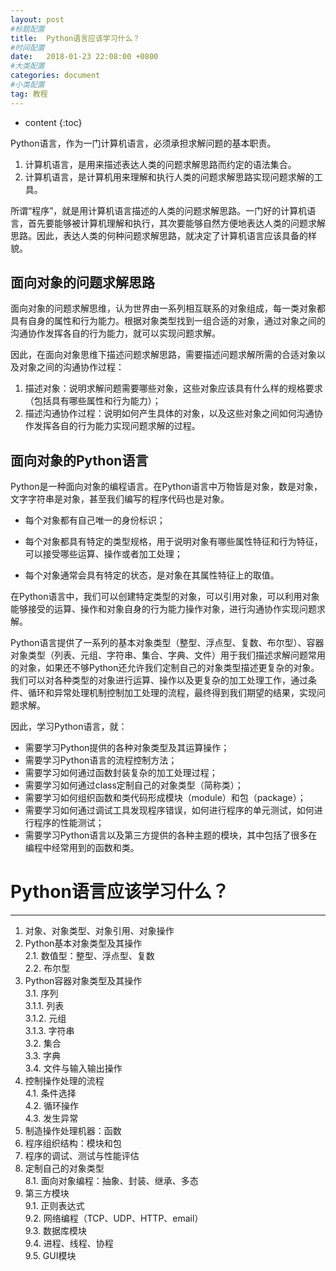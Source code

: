 ```yaml
---
layout: post
#标题配置
title:  Python语言应该学习什么？
#时间配置
date:   2018-01-23 22:08:00 +0800
#大类配置
categories: document
#小类配置
tag: 教程
---
```


* content
{:toc}


Python语言，作为一门计算机语言，必须承担求解问题的基本职责。

1. 计算机语言，是用来描述表达人类的问题求解思路而约定的语法集合。
2. 计算机语言，是计算机用来理解和执行人类的问题求解思路实现问题求解的工具。

所谓“程序”，就是用计算机语言描述的人类的问题求解思路。一门好的计算机语言，首先要能够被计算机理解和执行，其次要能够自然方便地表达人类的问题求解思路。因此，表达人类的何种问题求解思路，就决定了计算机语言应该具备的样貌。

## 面向对象的问题求解思路

面向对象的问题求解思维，认为世界由一系列相互联系的对象组成，每一类对象都具有自身的属性和行为能力。根据对象类型找到一组合适的对象，通过对象之间的沟通协作发挥各自的行为能力，就可以实现问题求解。

因此，在面向对象思维下描述问题求解思路，需要描述问题求解所需的合适对象以及对象之间的沟通协作过程：
1. 描述对象：说明求解问题需要哪些对象，这些对象应该具有什么样的规格要求（包括具有哪些属性和行为能力）；
2. 描述沟通协作过程：说明如何产生具体的对象，以及这些对象之间如何沟通协作发挥各自的行为能力实现问题求解的过程。

## 面向对象的Python语言

Python是一种面向对象的编程语言。在Python语言中万物皆是对象，数是对象，文字字符串是对象，甚至我们编写的程序代码也是对象。

- 每个对象都有自己唯一的身份标识；

- 每个对象都具有特定的类型规格，用于说明对象有哪些属性特征和行为特征，可以接受哪些运算、操作或者加工处理；

- 每个对象通常会具有特定的状态，是对象在其属性特征上的取值。

在Python语言中，我们可以创建特定类型的对象，可以引用对象，可以利用对象能够接受的运算、操作和对象自身的行为能力操作对象，进行沟通协作实现问题求解。

Python语言提供了一系列的基本对象类型（整型、浮点型、复数、布尔型）、容器对象类型（列表、元组、字符串、集合、字典、文件）用于我们描述求解问题常用的对象，如果还不够Python还允许我们定制自己的对象类型描述更复杂的对象。我们可以对各种类型的对象进行运算、操作以及更复杂的加工处理工作，通过条件、循环和异常处理机制控制加工处理的流程，最终得到我们期望的结果，实现问题求解。

因此，学习Python语言，就：    
- 需要学习Python提供的各种对象类型及其运算操作；
- 需要学习Python语言的流程控制方法；
- 需要学习如何通过函数封装复杂的加工处理过程；
- 需要学习如何通过class定制自己的对象类型（简称类）；
- 需要学习如何组织函数和类代码形成模块（module）和包（package）；
- 需要学习如何通过调试工具发现程序错误，如何进行程序的单元测试，如何进行程序的性能测试；
- 需要学习Python语言以及第三方提供的各种主题的模块，其中包括了很多在编程中经常用到的函数和类。


# Python语言应该学习什么？
---
1. 对象、对象类型、对象引用、对象操作    
2. Python基本对象类型及其操作   
    2.1. 数值型：整型、浮点型、复数   
    2.2. 布尔型   
3. Python容器对象类型及其操作   
    3.1. 序列   
        3.1.1. 列表   
        3.1.2. 元组   
        3.1.3. 字符串   
    3.2. 集合   
    3.3. 字典   
    3.4. 文件与输入输出操作   
4. 控制操作处理的流程   
    4.1. 条件选择   
    4.2. 循环操作    
    4.3. 发生异常   
5. 制造操作处理机器：函数   
6. 程序组织结构：模块和包   
7. 程序的调试、测试与性能评估   
8. 定制自己的对象类型   
    8.1. 面向对象编程：抽象、封装、继承、多态    
9. 第三方模块    
    9.1. 正则表达式    
    9.2. 网络编程（TCP、UDP、HTTP、email）    
    9.3. 数据库模块    
    9.4. 进程、线程、协程    
    9.5. GUI模块    


